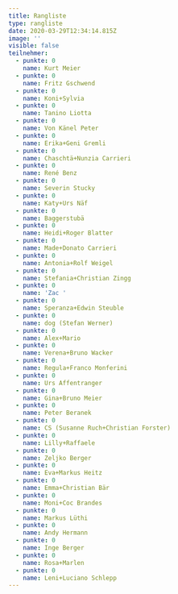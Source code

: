 ```yaml
---
title: Rangliste
type: rangliste
date: 2020-03-29T12:34:14.815Z
image: ''
visible: false
teilnehmer:
  - punkte: 0
    name: Kurt Meier
  - punkte: 0
    name: Fritz Gschwend
  - punkte: 0
    name: Koni+Sylvia
  - punkte: 0
    name: Tanino Liotta
  - punkte: 0
    name: Von Känel Peter
  - punkte: 0
    name: Erika+Geni Gremli
  - punkte: 0
    name: Chaschtä+Nunzia Carrieri
  - punkte: 0
    name: René Benz
  - punkte: 0
    name: Severin Stucky
  - punkte: 0
    name: Katy+Urs Näf
  - punkte: 0
    name: Baggerstubä
  - punkte: 0
    name: Heidi+Roger Blatter
  - punkte: 0
    name: Made+Donato Carrieri
  - punkte: 0
    name: Antonia+Rolf Weigel
  - punkte: 0
    name: Stefania+Christian Zingg
  - punkte: 0
    name: 'Zac '
  - punkte: 0
    name: Speranza+Edwin Steuble
  - punkte: 0
    name: dog (Stefan Werner)
  - punkte: 0
    name: Alex+Mario
  - punkte: 0
    name: Verena+Bruno Wacker
  - punkte: 0
    name: Regula+Franco Monferini
  - punkte: 0
    name: Urs Affentranger
  - punkte: 0
    name: Gina+Bruno Meier
  - punkte: 0
    name: Peter Beranek
  - punkte: 0
    name: CS (Susanne Ruch+Christian Forster)
  - punkte: 0
    name: Lilly+Raffaele
  - punkte: 0
    name: Zeljko Berger
  - punkte: 0
    name: Eva+Markus Heitz
  - punkte: 0
    name: Emma+Christian Bär
  - punkte: 0
    name: Moni+Coc Brandes
  - punkte: 0
    name: Markus Lüthi
  - punkte: 0
    name: Andy Hermann
  - punkte: 0
    name: Inge Berger
  - punkte: 0
    name: Rosa+Marlen
  - punkte: 0
    name: Leni+Luciano Schlepp
---
```

